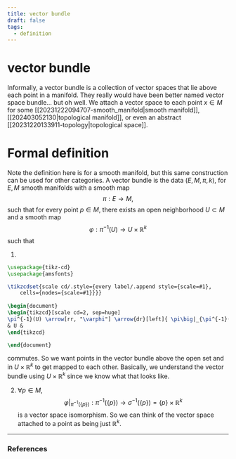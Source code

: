 ```yaml
---
title: vector bundle
draft: false
tags:
  - definition
---
```

# vector bundle 
Informally, a vector bundle is a collection of vector spaces that lie above each point in a manifold. 
They really would have been better named vector space bundle... but oh well. 
We attach a vector space to each point $x \in M$ for some [[20231222094707-smooth_manifold|smooth manifold]], [[202403052130|topological manifold]], or even an abstract [[20231220133911-topology|topological space]]. 

# Formal definition
Note the definition here is for a smooth manifold, but this same construction can be used for other categories.
A vector bundle is the data $(E,M,\pi, k)$, for $E, M$ smooth manifolds with a smooth map 
$$ \pi: E \longrightarrow M,$$
such that for every point $p \in M$, there exists an open neighborhood $U \subset M$ and a smooth map 
$$\varphi:\pi^{-1}(U) \longrightarrow U \times \mathbb{R}^k$$
such that 

1. 
```tikz
\usepackage{tikz-cd}
\usepackage{amsfonts}

\tikzcdset{scale cd/.style={every label/.append style={scale=#1},
    cells={nodes={scale=#1}}}}
	
\begin{document}
\begin{tikzcd}[scale cd=2, sep=huge]
\pi^{-1}(U) \arrow[rr, "\varphi"] \arrow{dr}[left]{ \pi\big|_{\pi^{-1}(U)}} & {} & U \times \mathbb{R}^k \arrow[dl, "\sigma"] \\
& U &
\end{tikzcd}

\end{document}
```

commutes. 
So we want points in the vector bundle above the open set and in $U \times \mathbb{R}^k$ to get mapped to each other. 
Basically, we understand the vector bundle using $U \times \mathbb{R}^k$ since we know what that looks like. 

2. $\forall p \in M$, 
$$\varphi\big|_{\pi^{-1}(\{p\})}:\pi^{-1}\big(\{p\}\big) \longrightarrow \sigma^{-1}\big(\{p\}\big) = \{p\}\times \mathbb{R}^k$$
is a vector space isomorphism. 
So we can think of the vector space attached to a point as being just $\mathbb{R}^k$. 


---
### References
